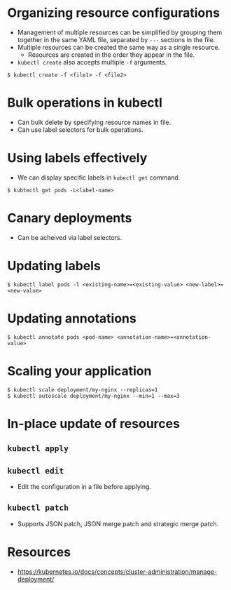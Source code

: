 # Organizing resource configurations
* Management of multiple resources can be simplified by grouping them together in the same YAML file, separated by `---` sections in the file.
* Multiple resources can be created the same way as a single resource.
	* Resources are created in the order they appear in the file.
* `kubectl create` also accepts multiple `-f` arguments.
```
$ kubectl create -f <file1> -f <file2>
```
# Bulk operations in kubectl
* Can bulk delete by specifying resource names in file.
* Can use label selectors for bulk operations.
# Using labels effectively
* We can display specific labels in `kubectl get` command.
```
$ kubtectl get pods -L<label-name>
```
# Canary deployments
* Can be acheived via label selectors.
# Updating labels
```
$ kubectl label pods -l <existing-name>=<existing-value> <new-label>=<new-value>
```
# Updating annotations
```
$ kubectl annotate pods <pod-name> <annotation-name>=<annotation-value>
```
# Scaling your application
```
$ kubectl scale deployment/my-nginx --replicas=1
$ kubectl autoscale deployment/my-nginx --min=1 --max=3
```
# In-place update of resources
## `kubectl apply`
## `kubectl edit`
* Edit the configuration in a file before applying.
## `kubectl patch`
* Supports JSON patch, JSON merge patch and strategic merge patch.
# Resources
* https://kubernetes.io/docs/concepts/cluster-administration/manage-deployment/
